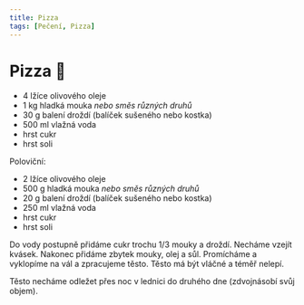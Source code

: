 ```yaml
---
title: Pizza
tags: [Pečení, Pizza]
---
```


# Pizza 🍕

- 4 lžíce olivového oleje
- 1 kg hladká mouka *nebo směs různých druhů*
- 30 g balení droždí (balíček sušeného nebo kostka)
- 500 ml vlažná voda
- hrst cukr
- hrst soli

Poloviční:

- 2 lžíce olivového oleje
- 500 g hladká mouka *nebo směs různých druhů*
- 20 g balení droždí (balíček sušeného nebo kostka)
- 250 ml vlažná voda
- hrst cukr
- hrst soli

Do vody postupně přidáme cukr trochu 1/3 mouky a droždí. Necháme vzejít kvásek. Nakonec přidáme zbytek mouky, olej a sůl. Promícháme a vyklopíme na vál a zpracujeme těsto. Těsto má být vláčné a téměř nelepí.

Těsto necháme odležet přes noc v lednici do druhého dne (zdvojnásobí svůj objem).
